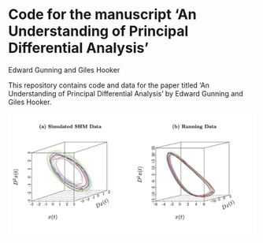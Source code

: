 Code for the manuscript ‘An Understanding of Principal Differential
Analysis’
================
Edward Gunning and Giles Hooker

This repository contains code and data for the paper titled ‘An
Understanding of Principal Differential Analysis’ by Edward Gunning and
Giles Hooker.

<!-- ![](outputs/SHM/paper-plots/3d-phase-plane.pdf) -->

<img src="outputs/SHM/paper-plots/3d-phase-plane.png" width="1889" />
